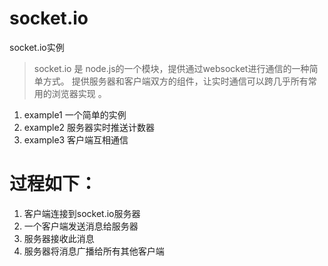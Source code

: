 socket.io
=========

socket.io实例

>socket.io 是 node.js的一个模块，提供通过websocket进行通信的一种简单方式。
提供服务器和客户端双方的组件，让实时通信可以跨几乎所有常用的浏览器实现 。

1. example1 一个简单的实例
2. example2 服务器实时推送计数器
3. example3 客户端互相通信

# 过程如下：
1. 客户端连接到socket.io服务器
2. 一个客户端发送消息给服务器
3. 服务器接收此消息
4. 服务器将消息广播给所有其他客户端

